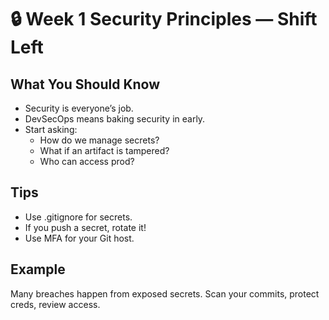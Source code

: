 # 🔒 Week 1 Security Principles — Shift Left

## What You Should Know
- Security is everyone’s job.
- DevSecOps means baking security in early.
- Start asking:
  - How do we manage secrets?
  - What if an artifact is tampered?
  - Who can access prod?

## Tips
- Use .gitignore for secrets.
- If you push a secret, rotate it!
- Use MFA for your Git host.

## Example
Many breaches happen from exposed secrets. Scan your commits, protect creds, review access.